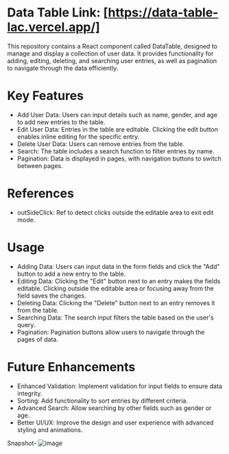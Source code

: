 # Data Table Link: [https://data-table-lac.vercel.app/]
This repository contains a React component called DataTable, designed to manage and display a collection of user data. It provides functionality for adding, editing, deleting, and searching user entries, as well as pagination to navigate through the data efficiently.

# Key Features
* Add User Data: Users can input details such as name, gender, and age to add new entries to the table.
* Edit User Data: Entries in the table are editable. Clicking the edit button enables inline editing for the specific entry.
* Delete User Data: Users can remove entries from the table.
* Search: The table includes a search function to filter entries by name.
* Pagination: Data is displayed in pages, with navigation buttons to switch between pages. 

# References
* outSideClick: Ref to detect clicks outside the editable area to exit edit mode.


# Usage
* Adding Data: Users can input data in the form fields and click the "Add" button to add a new entry to the table.
* Editing Data: Clicking the "Edit" button next to an entry makes the fields editable. Clicking outside the editable area or focusing away from the field saves the changes.
* Deleting Data: Clicking the "Delete" button next to an entry removes it from the table.
* Searching Data: The search input filters the table based on the user's query.
* Pagination: Pagination buttons allow users to navigate through the pages of data.

# Future Enhancements
* Enhanced Validation: Implement validation for input fields to ensure data integrity.
* Sorting: Add functionality to sort entries by different criteria.
* Advanced Search: Allow searching by other fields such as gender or age.
* Better UI/UX: Improve the design and user experience with advanced styling and animations.

Snapshot-
![image](https://github.com/rahulkumar75/Data-Table/assets/95310768/be6a020a-4073-4c05-8c43-7d256fa64162)


